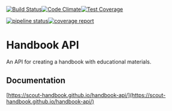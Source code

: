 [![Build Status](https://travis-ci.org/GenaBitu/HandbookAPI.svg?branch=master)](https://travis-ci.org/GenaBitu/HandbookAPI)[![Code Climate](https://codeclimate.com/github/GenaBitu/HandbookAPI.png)](https://codeclimate.com/github/GenaBitu/HandbookAPI)[![Test Coverage](https://api.codeclimate.com/v1/badges/5e00751f15206499b6ba/test_coverage)](https://codeclimate.com/github/GenaBitu/HandbookAPI/test_coverage)

[![pipeline status](https://gitlab.com/skaut-handbook/handbook-api/badges/master/pipeline.svg)](https://gitlab.com/skaut-handbook/handbook-api/commits/master)[![coverage report](https://gitlab.com/skaut-handbook/handbook-api/badges/master/coverage.svg)](https://gitlab.com/skaut-handbook/handbook-api/commits/master)
# Handbook API
An API for creating a handbook with educational materials.

## Documentation
[https://scout-handbook.github.io/handbook-api/](https://scout-handbook.github.io/handbook-api/)

